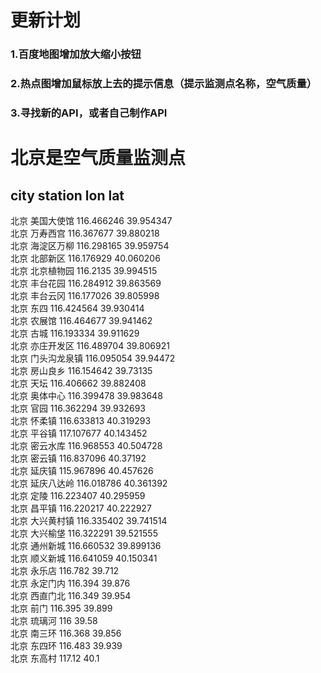 # 更新计划       
### 1.百度地图增加放大缩小按钮        
### 2.热点图增加鼠标放上去的提示信息（提示监测点名称，空气质量）       
### 3.寻找新的API，或者自己制作API       

# 北京是空气质量监测点       
## city	station	lon	lat       
北京	美国大使馆	116.466246	39.954347       
北京	万寿西宫	116.367677	39.880218       
北京	海淀区万柳	116.298165	39.959754       
北京	北部新区	116.176929	40.060206       
北京	北京植物园	116.2135	39.994515   
北京	丰台花园	116.284912	39.863569   
北京	丰台云冈	116.177026	39.805998   
北京	东四	116.424564	39.930414   
北京	农展馆	116.464677	39.941462   
北京	古城	116.193334	39.911629   
北京	亦庄开发区	116.489704	39.806921   
北京	门头沟龙泉镇	116.095054	39.94472    
北京	房山良乡	116.154642	39.73135    
北京	天坛	116.406662	39.882408   
北京	奥体中心	116.399478	39.983648   
北京	官园	116.362294	39.932693   
北京	怀柔镇	116.633813	40.319293   
北京	平谷镇	117.107677	40.143452   
北京	密云水库	116.968553	40.504728   
北京	密云镇	116.837096	40.37192    
北京	延庆镇	115.967896	40.457626   
北京	延庆八达岭	116.018786	40.361392   
北京	定陵	116.223407	40.295959   
北京	昌平镇	116.220217	40.222927   
北京	大兴黄村镇	116.335402	39.741514   
北京	大兴榆垡	116.322291	39.521555   
北京	通州新城	116.660532	39.899136   
北京	顺义新城	116.641059	40.150341   
北京	永乐店	116.782	39.712    
北京	永定门内	116.394	39.876    
北京	西直门北	116.349	39.954    
北京	前门	116.395	39.899    
北京	琉璃河	116	39.58   
北京	南三环	116.368	39.856    
北京	东四环	116.483	39.939    
北京	东高村	117.12	40.1    
